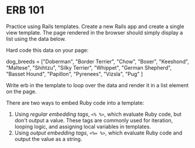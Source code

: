 # ERB 101

Practice using Rails templates. Create a new Rails app and create a single view template. The page rendered in the browser should simply display a list using the data below.

Hard code this data on your page:

dog_breeds = ["Doberman", "Border Terrier", "Chow", "Boxer", "Keeshond", "Maltese", "Shihtzu", "Silky Terrier", "Whippet", "German Shepherd", "Basset Hound", "Papillon", "Pyrenees", "Vizsla", "Pug" ]

Write erb in the template to loop over the data and render it in a list element on the page.

There are two ways to embed Ruby code into a template:

1. Using _regular embedding tags_, `<% %>`, which evaluate Ruby code, but don't output a value. These tags are commonly used for iteration, looping logic, and assigning local variables in templates.
2. Using _output embedding tags_, `<%= %>`, which evaluate Ruby code and output the value as a string.
